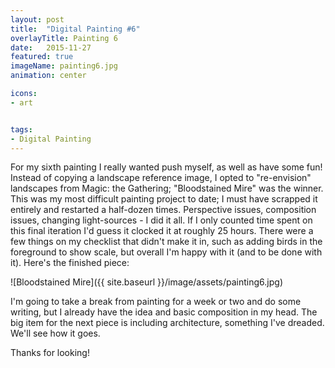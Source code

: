```yaml
---
layout: post
title:  "Digital Painting #6"
overlayTitle: Painting 6
date:   2015-11-27
featured: true
imageName: painting6.jpg
animation: center

icons:
- art


tags:
- Digital Painting
---
```


<span class="dropcap">F</span>or my sixth painting I really wanted push myself, as well as have some fun! Instead of copying a landscape reference image, I opted to "re-envision" landscapes from Magic: the Gathering; "Bloodstained Mire" was the winner. This was my most difficult painting project to date; I must have scrapped it entirely and restarted a half-dozen times. Perspective issues, composition issues, changing light-sources - I did it all. If I only counted time spent on this final iteration I'd guess it clocked it at roughly 25 hours. There were a few things on my checklist that didn't make it in, such as adding birds in the foreground to show scale, but overall I'm happy with it (and to be done with it). Here's the finished piece:

![Bloodstained Mire]({{ site.baseurl }}/image/assets/painting6.jpg)



I'm going to take a break from painting for a week or two and do some writing, but I already have the idea and basic composition in my head. The big item for the next piece is including architecture, something I've dreaded. We'll see how it goes.

Thanks for looking!

